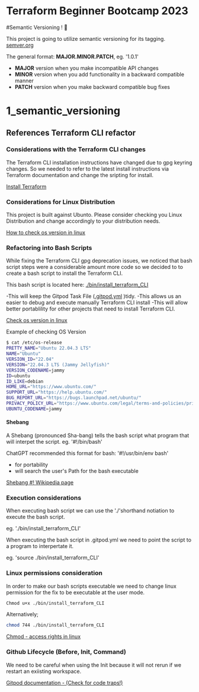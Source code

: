 # Terraform Beginner Bootcamp 2023

#Semantic Versioning ! :mage:

This project is going to utilize semantic versioning for its tagging.
[semver.org](http://semver.org/)

The general format:
 **MAJOR.MINOR.PATCH**, eg. '1.0.1'

- **MAJOR** version when you make incompatible API changes
- **MINOR** version when you add functionality in a backward compatible manner
- **PATCH** version when you make backward compatible bug fixes

 1_semantic_versioning
=======
## References Terraform CLI refactor

### Considerations with the Terraform CLI changes
The Terraform CLI installation instructions have changed due to gpg keyring changes. So we needed to refer to the latest install instructions via Terraform documentation and change the sripting for install.

[Install Terraform](https://developer.hashicorp.com/terraform/tutorials/aws-get-started/install-cli)

### Considerations for Linux Distribution

This project is built against Ubunto. Please consider checking you Linux Distribution and change accordingly to your distribution needs.

[How to check os version in linux](https://www.cyberciti.biz/faq/how-to-check-os-version-in-linux-command-line/)


### Refactoring into Bash Scripts

While fixing the Terraform CLI gpg  deprecation issues, we noticed that bash script steps were a considerable amount more code so we decided to to create a bash script to install the Terraform CLI.

This bash script is located here: [./bin/install_terraform_CLI](./bin/install_terraform_CLI)

-This will keep the Gitpod Task File ([.gitpod.yml](.gitpod.yml) )tidy.
-This allows us an easier to debug and execute manually Terraform CLI install
-This will allow better portablility for other projects that need to install Terraform CLI.

[Check os version in linux](https://www.cyberciti.biz/faq/how-to-check-os-version-in-linux-command-line/)

Example of checking OS Version
```sh
$ cat /etc/os-release
PRETTY_NAME="Ubuntu 22.04.3 LTS"
NAME="Ubuntu"
VERSION_ID="22.04"
VERSION="22.04.3 LTS (Jammy Jellyfish)"
VERSION_CODENAME=jammy
ID=ubuntu
ID_LIKE=debian
HOME_URL="https://www.ubuntu.com/"
SUPPORT_URL="https://help.ubuntu.com/"
BUG_REPORT_URL="https://bugs.launchpad.net/ubuntu/"
PRIVACY_POLICY_URL="https://www.ubuntu.com/legal/terms-and-policies/privacy-policy"
UBUNTU_CODENAME=jammy
```
#### Shebang

A Shebang (pronounced Sha-bang) tells the bash script what program that will interpet the script. eg. '#!/bin/bash'

ChatGPT recommended this format for bash: '#!/usr/bin/env bash'

- for portability 
- will search the user's Path for the bash executable


[Shebang #! Wikipedia page](https://en.wikipedia.org/wiki/Shebang_(Unix))

### Execution considerations

When executing bash script we can use the './'shorthand notiation to execute the bash script.

eg. './bin/install_terraform_CLI'

When executing the bash script in .gitpod.yml we need to point the script to a program to interpertate it.

eg. 'source ./bin/install_terraform_CLI'

### Linux permissions consideration

In order to make our bash scripts executable we need to change linux permission for the fix to be executable at the user mode.

```sh
Chmod u+x ./bin/install_terraform_CLI
```
Alternatively;
```sh
chmod 744 ./bin/install_terraform_CLI
```

[Chmod - access rights in linux](https://en.wikipedia.org/wiki/Chmod)

### Github Lifecycle (Before, Init, Command)

We need to be careful when using the Init because it will not rerun if we restart an exiisting workspace.

[Gitpod documentation - (Check for code traps!)](https://www.gitpod.io/docs/configure/workspaces/workspace-lifecycle)

